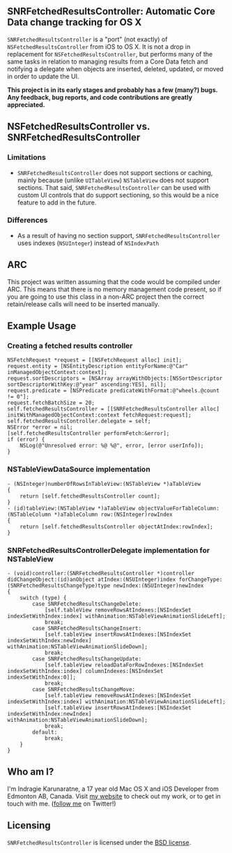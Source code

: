 ## SNRFetchedResultsController: Automatic Core Data change tracking for OS X

`SNRFetchedResultsController` is a "port" (not exactly) of `NSFetchedResultsController` from iOS to OS X. It is not a drop in replacement for `NSFetchedResultsController`, but performs many of the same tasks in relation to managing results from a Core Data fetch and notifying a delegate when objects are inserted, deleted, updated, or moved in order to update the UI. 

**This project is in its early stages and probably has a few (many?) bugs. Any feedback, bug reports, and code contributions are greatly appreciated.**

## NSFetchedResultsController vs. SNRFetchedResultsController

### Limitations

- `SNRFetchedResultsController` does not support sections or caching, mainly because (unlike `UITableView`) `NSTableView` does not support sections. That said, `SNRFetchedResultsController` can be used with custom UI controls that do support sectioning, so this would be a nice feature to add in the future.

### Differences

- As a result of having no section support, `SNRFetchedResultsController` uses indexes (`NSUInteger`) instead of `NSIndexPath`

## ARC

This project was written assuming that the code would be compiled under ARC. This means that there is no memory management code present, so if you are going to use this class in a non-ARC project then the correct retain/release calls will need to be inserted manually.

## Example Usage

### Creating a fetched results controller

````
NSFetchRequest *request = [[NSFetchRequest alloc] init];
request.entity = [NSEntityDescription entityForName:@"Car" inManagedObjectContext:context];
request.sortDescriptors = [NSArray arrayWithObjects:[NSSortDescriptor sortDescriptorWithKey:@"year" ascending:YES], nil];
request.predicate = [NSPredicate predicateWithFormat:@"wheels.@count != 0"];
request.fetchBatchSize = 20;
self.fetchedResultsController = [[SNRFetchedResultsController alloc] initWithManagedObjectContext:context fetchRequest:request];
self.fetchedResultsController.delegate = self;
NSError *error = nil;
[self.fetchedResultsController performFetch:&error];
if (error) {
    NSLog(@"Unresolved error: %@ %@", error, [error userInfo]);
}
````

### NSTableViewDataSource implementation

````
- (NSInteger)numberOfRowsInTableView:(NSTableView *)aTableView
{
    return [self.fetchedResultsController count];
}
- (id)tableView:(NSTableView *)aTableView objectValueForTableColumn:(NSTableColumn *)aTableColumn row:(NSInteger)rowIndex
{
    return [self.fetchedResultsController objectAtIndex:rowIndex];
}
````

### SNRFetchedResultsControllerDelegate implementation for NSTableView

````
- (void)controller:(SNRFetchedResultsController *)controller didChangeObject:(id)anObject atIndex:(NSUInteger)index forChangeType:(SNRFetchedResultsChangeType)type newIndex:(NSUInteger)newIndex
{
    switch (type) {
        case SNRFetchedResultsChangeDelete:
            [self.tableView removeRowsAtIndexes:[NSIndexSet indexSetWithIndex:index] withAnimation:NSTableViewAnimationSlideLeft];
            break;
        case SNRFetchedResultsChangeInsert:
            [self.tableView insertRowsAtIndexes:[NSIndexSet indexSetWithIndex:newIndex] withAnimation:NSTableViewAnimationSlideDown];
            break;
        case SNRFetchedResultsChangeUpdate:
            [self.tableView reloadDataForRowIndexes:[NSIndexSet indexSetWithIndex:index] columnIndexes:[NSIndexSet indexSetWithIndex:0]];
            break;
        case SNRFetchedResultsChangeMove:
            [self.tableView removeRowsAtIndexes:[NSIndexSet indexSetWithIndex:index] withAnimation:NSTableViewAnimationSlideLeft];
            [self.tableView insertRowsAtIndexes:[NSIndexSet indexSetWithIndex:newIndex] withAnimation:NSTableViewAnimationSlideDown];
            break;
        default:
            break;
    }
}
````

## Who am I?

I'm Indragie Karunaratne, a 17 year old Mac OS X and iOS Developer from Edmonton AB, Canada. Visit [my website](http://indragie.com) to check out my work, or to get in touch with me. ([follow me](http://twitter.com/indragie) on Twitter!)

## Licensing

`SNRFetchedResultsController` is licensed under the [BSD license](http://www.opensource.org/licenses/bsd-license.php).